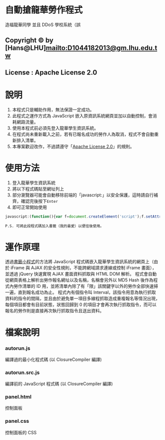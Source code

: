 # 自動搶龍華勞作程式
造福龍華同學
並且 DDoS 學校系統（誤

## Copyright &copy; by [Hans@LHU]<mailto:D1044182013@gm.lhu.edu.tw>
## License : Apache License 2.0

# 說明
1. 本程式只是輔助作用，無法保證一定成功。
2. 此程式之運作方式為 JavaScript 嵌入原資訊系統網頁並加以自動控制，會消耗網路流量。
3. 使用本程式前必須先登入龍華學生資訊系統。
4. 在程式尚未重新載入之前，若有已報名成功的勞作人為取消，程式不會自動重新排入清單。
5. 本專案歡迎改作，不過請遵守「[Apache License 2.0](http://www.openfoundry.org/tw/legal-column-list/8950-obligations-of-apache-20)」的規則。

# 使用方法
1. 登入龍華學生資訊系統
2. 將以下程式碼貼至網址列上
3. 部分瀏覽器可能會自動移除前端的「javascript:」以安全保護，這時請自行補齊，確認完後按下`Enter`
4. 即可正常開始使用
```javascript
javascript:(function(){var f=document.createElement('script');f.setAttribute('type','text/javascript');f.setAttribute('src','https://hans00.github.io/lhu_labor/autorun.js');document.getElementsByTagName('head')[0].appendChild(f)})()
```
``P.S. 可將此段程式碼加入書籤（我的最愛）以便往後使用。``

# 運作原理
透過[書籤小程式](https://zh.wikipedia.org/wiki/小书签)的方法將 JavaScript 程式碼嵌入龍華學生資訊系統的網頁上（由於 iFrame 與 AJAX 的安全性規則，不能跨網域請求連線或控制 iFrame 畫面），並透過 jQuery 快速實現 AJAX 畫面資料抓取與 HTML DOM 解析。
程式會自動從網頁表格上解析出勞作報名網址以及名稱，名稱會另外以 MD5 Hash 後作為程式內勞作清單的 ID 用，並將清單內除了有「限」該關鍵字以外的勞作全部快速掃一遍，直到報名成功為止。
程式內有個指令叫 Interval，該指令用意為執行抓取資料的指令的間隔，並且由於避免單一項目多線程抓取造成重複報名等情況出現，每個項目都會有目前狀態，狀態回歸到 0 的項目才會再次執行抓取指令，而可以報名的勞作則是直接再次執行抓取指令且送出資料。

# 檔案說明
### autorun.js
編譯過的最小化程式碼 &#40;以 ClosureCompiler 編譯&#41;
### autorun.src.js
編譯前的 JavaScript 程式碼 &#40;以 ClosureCompiler 編譯&#41;
### panel.html
控制面板
### panel.css
控制面板的 CSS
